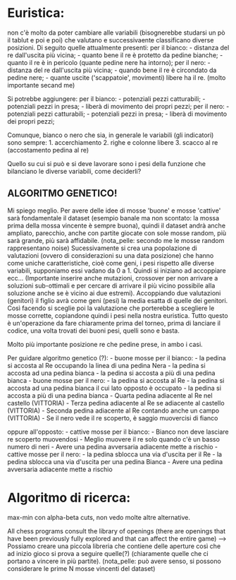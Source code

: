 # Euristica:

non c'è molto da poter cambiare alle variabili (bisognerebbe studarsi un pò il tablut e poi e poi) che valutano e successivaente classificano diverse posizioni.
Di seguito quelle attualmente presenti:
    per il bianco:
        - distanza del re dall'uscita più vicina;
        - quanto bene il re è protetto da pedine bianche;
        - quanto il re è in pericolo (quante pedine nere ha intorno);
    per il nero:
        - distanza del re dall'uscita più vicina;
        - quando bene il re è circondato da pedine nere;
        - quante uscite ('scappatoie', movimenti) libere ha il re. (molto importante secand me)

Si potrebbe aggiungere:
    per il bianco:
        - potenziali pezzi catturabili;
        - potenziali pezzi in presa;
        - liberà di movimento dei propri pezzi;
    per il nero:
        - potenziali pezzi catturabili;
        - potenziali pezzi in presa;
        - liberà di movimento dei propri pezzi;

Comunque, bianco o nero che sia, in generale le variabili (gli indicatori) sono sempre:
    1. accerchiamento
    2. righe e colonne libere
    3. scacco al re (accostamento pedina al re)

Quello su cui si può e si deve lavorare sono i pesi della funzione che bilanciano le diverse variabili, come deciderli?

## ALGORITMO GENETICO!

Mi spiego meglio. Per avere delle idee di mosse 'buone' e mosse 'cattive' sarà fondamentale il dataset (esempio banale ma non scontato: la mossa prima della mossa vincente è sempre buona), quindi il dataset andrà anche ampliato, parecchio, anche con partite giocate con sole mosse random, più sarà grande, più sarà affidabile. (nota_pelle: secondo me le mosse random rappresentano noise)
Sucessivamente si crea una popolazione di valutazioni (ovvero di considerazioni su una data posizione) che hanno come uniche caratteristiche, cioè come geni, i pesi rispetto alle diverse variabili, supponiamo essi vadano da 0 a 1.
Quindi si iniziano ad accoppiare ecc... (Importante inserire anche mutazioni, crossover per non arrivare a soluzioni sub-ottimali e per cercare di arrivare il più vicino possibile alla soluzione anche se è vicino ai due estremi). Accoppiando due valutazioni (genitori) il figlio avrà come geni (pesi) la media esatta di quelle dei genitori.
Così facendo si sceglie poi la valutazione che porterebbe a scegliere le mosse corrette, copiandone quindi i pesi nella nostra euristica.
Tutto questo è un'operazione da fare chiaramente prima del torneo, prima di lanciare il codice, una volta trovati dei buoni pesi, quelli sono e basta.

Molto più importante posizione re che pedine prese, in ambo i casi.

Per guidare algoritmo genetico (?):
    - buone mosse per il bianco:
        - la pedina si accosta al Re occupando la linea di una pedina Nera
        - la pedina si accosta ad una pedina bianca
        - la pedina si accosta a più di una pedina bianca
    - buone mosse per il nero:
        - la pedina si accosta al Re
        - la pedina si accosta ad una pedina bianca il cui lato opposto è occupato
        - la pedina si accosta a più di una pedina bianca
        - Quarta pedina adiacente al Re nel castello (VITTORIA)
        - Terza pedina adiacente al Re se adiacente al castello (VITTORIA)
        - Seconda pedina adiacente al Re contando anche un campo (VITTORIA)
        - Se il nero vede il re scoperto, è saggio muovercisi di fianco

oppure all'opposto:
    - cattive mosse per il bianco:
        - Bianco non deve lasciare re scoperto muovendosi
        - Meglio muovere il re solo quando c'è un basso numero di neri
        - Avere una pedina avversaria adiacente mette a rischio
    - cattive mosse per il nero:
        - la pedina sblocca una via d'uscita per il Re
        - la pedina sblocca una via d'uscita per una pedina Bianca
        - Avere una pedina avversaria adiacente mette a rischio

# Algoritmo di ricerca:

max-min con alpha-beta cuts, non vedo molte altre alternative.

All chess programs consult the library of openings (there are openings that have been previously fully explored and that can affect the entire game) --> Possiamo creare una piccola libreria che contiene delle aperture così che ad inizio gioco si prova a seguire quelle(?) (chiaramente quelle che ci portano a vincere in più partite). (nota_pelle: può avere senso, si possono considerare le prime N mosse vincenti del dataset)
